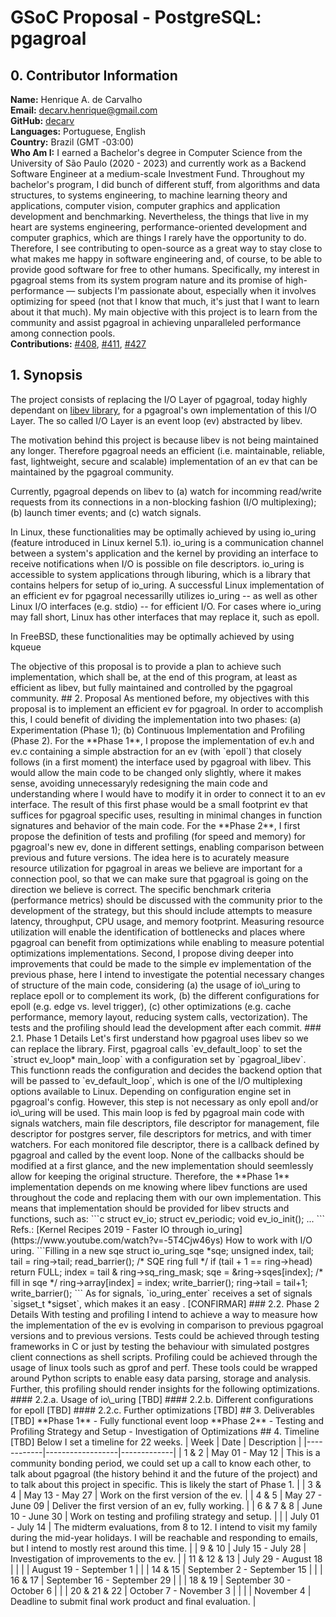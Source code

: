 # GSoC Proposal - PostgreSQL: pgagroal

## 0. Contributor Information

**Name:** Henrique A. de Carvalho<br>
**Email:** [decarv.henrique@gmail.com](mailto:decarv.henrique@gmail.com)<br>
**GitHub:** [decarv](https://github.com/decarv)<br>
**Languages:** Portuguese, English<br>
**Country:** Brazil (GMT -03:00)<br>
**Who Am I:** I earned a Bachelor's degree in Computer Science from the University of São Paulo (2020 - 2023) and currently work as a Backend Software Engineer at a medium-scale Investment Fund. Throughout my bachelor's program, I did bunch of different stuff, from algorithms and data structures, to systems engineering, to machine learning theory and applications, computer vision, computer graphics and application development and benchmarking. Nevertheless, the things that live in my heart are systems engineering, performance-oriented development and computer graphics, which are things I rarely have the opportunity to do. Therefore, I see contributing to open-source as a great way to stay close to what makes me happy in software engineering and, of course, to be able to provide good software for free to other humans. Specifically, my interest in pgagroal stems from its system program nature and its promise of high-performance — subjects I'm passionate about, especially when it involves optimizing for speed (not that I know that much, it's just that I want to learn about it that much). My main objective with this project is to learn from the community and assist pgagroal in achieving unparalleled performance among connection pools.<br>
**Contributions:** [#408](https://github.com/agroal/pgagroal/pull/408), [#411](https://github.com/agroal/pgagroal/pull/411), [#427](https://github.com/agroal/pgagroal/pull/427)<br>

## 1. Synopsis

The project consists of replacing the I/O Layer of pgagroal, today highly dependant on [libev library](TODO), for a pgagroal's own implementation of this I/O Layer. The so called I/O Layer is an event loop (ev) abstracted by libev. 

The motivation behind this project is because libev is not being maintained any longer. Therefore pgagroal needs an efficient (i.e. maintainable, reliable, fast, lightweight, secure and scalable) implementation of an ev that can be maintained by the pgagroal community.

Currently, pgagroal depends on libev to (a) watch for incomming read/write requests from its connections in a non-blocking fashion (I/O multiplexing); (b) launch timer events; and (c) watch signals.

In Linux, these functionalities may be optimally achieved by using io\_uring (feature introduced in Linux kernel 5.1). io\_uring is a communication channel between a system's application and the kernel by providing an interface to receive notifications when I/O is possible on file descriptors. io\_uring is accessible to system applications through liburing, which is a library that contains helpers for setup of io\_uring. A successful Linux implementation of an efficient ev for pgagroal necessarilly utilizes io\_uring -- as well as other Linux I/O interfaces (e.g. stdio) -- for efficient I/O. For cases where io\_uring may fall short, Linux has other interfaces that may replace it, such as epoll.

In FreeBSD, these functionalities may be optimally achieved by using kqueue


<!-- Details about IO uring should go in details

What is `io_uring`
- communication channel
- submission queue (sqe) / completion queue (cqe)
- no cross-trafic

It functions as an asynchronous I/O interface, by implementing two queues, submission queue (SQE) and a completion queue (CQE). 
- 
--!>



The objective of this proposal is to provide a plan to achieve such implementation, which shall be, at the end of this program, at least as efficient as libev, but fully maintained and controlled by the pgagroal community.

## 2. Proposal

As mentioned before, my objectives with this proposal is to implement an efficient ev for pgagroal. 

In order to accomplish this, I could benefit of dividing the implementation into two phases: (a) Experimentation (Phase 1); (b) Continuous Implementation and Profiling (Phase 2).

For the **Phase 1**, I propose the implementation of ev.h and ev.c containing a simple abstraction for an ev (with `epoll`) that closely follows (in a first moment) the interface used by pgagroal with libev. 

This would allow the main code to be changed only slightly, where it makes sense, avoiding unnecessaryly redesigning the main code and understanding where I would have to modify it in order to connect it to an ev interface. 

The result of this first phase would be a small footprint ev that suffices for pgagroal specific uses, resulting in minimal changes in function signatures and behavior of the main code. 

For the **Phase 2**, I first propose the definition of tests and profiling (for speed and memory) for pgagroal's new ev, done in different settings, enabling comparison between previous and future versions. 

The idea here is to acurately measure resource utilization for pgagroal in areas we believe are important for a connection pool, so that we can make sure that pgagroal is going on the direction we believe is correct. 

The specific benchmark criteria (performance metrics) should be discussed with the community prior to the development of the strategy, but this should include attempts to measure latency, throughput, CPU usage, and memory footprint.

Measuring resource utilization will enable the identification of bottlenecks and places where pgagroal can benefit from optimizations while enabling to measure potential optimizations implementations. 

Second, I propose diving deeper into improvements that could be made to the simple ev implementation of the previous phase, here I intend to investigate the potential necessary changes of structure of the main code, considering (a) the usage of io\_uring to replace epoll or to complement its work, (b) the different configurations for epoll (e.g. edge vs. level trigger), (c) other optimizations (e.g. cache performance, memory layout, reducing system calls, vectorization).

The tests and the profiling should lead the development after each commit.


### 2.1. Phase 1 Details

Let's first understand how pgagroal uses libev so we can replace the library.

First, pgagroal calls `ev_default_loop` to set the `struct ev_loop* main_loop` with a configuration set by `pgagroal_libev`. This functionn reads the configuration and decides the backend option that will be passed to `ev_default_loop`, which is one of the I/O multiplexing options available to Linux. Depending on configuration engine set in pgagroal's config. However, this step is not necessary as only epoll and/or io\_uring will be used.

This main loop is fed by pgagroal main code with signals watchers, main file descriptors, file descriptor for management, file descriptor for postgres server, file descriptors for metrics, and with timer watchers. 

For each monitored file descriptor, there is a callback defined by pgagroal and called by the event loop.

None of the callbacks should be modified at a first glance, and the new implementation should seemlessly allow for keeping the original structure.

Therefore, the **Phase 1** implementation depends on me knowing where libev functions are used throughout the code and replacing them with our own implementation.

This means that implementation should be provided for libev structs and functions, such as:

```c
struct ev_io;
struct ev_periodic;
void ev_io_init();
...
```

Refs.: [Kernel Recipes 2019 - Faster IO through io_uring](https://www.youtube.com/watch?v=-5T4Cjw46ys)

How to work with I/O uring.
```Filling in a new sqe

struct io_uring_sqe *sqe;
unsigned index, tail;

tail = ring->tail;
read_barrier();
/* SQE ring full */
if (tail + 1 == ring->head)
    return FULL;

index = tail & ring->sq_ring_mask;
sqe = &ring->sqes[index];
/* fill in sqe */

ring->array[index] = index;
write_barrier();

ring->tail = tail+1;
write_barrier();

```


As for signals, `io_uring_enter` receives a set of signals `sigset_t *sigset`, which makes it an easy . [CONFIRMAR]


### 2.2. Phase 2 Details

With testing and profiling I intend to achieve a way to measure how the implementation of the ev is evolving in comparison to previous pgagroal versions and to previous versions.

Tests could be achieved through testing frameworks in C or just by testing the behaviour with simulated postgres client connections as shell scripts.

Profiling could be achieved through the usage of linux tools such as gprof and perf. These tools could be wrapped around Python scripts to enable easy data parsing, storage and analysis.

Further, this profiling should render insights for the following optimizations.

#### 2.2.a. Usage of io\_uring [TBD]


#### 2.2.b. Different configurations for epoll [TBD]


#### 2.2.c. Further optimizations [TBD]


## 3. Deliverables [TBD]

**Phase 1**
- Fully functional event loop 

**Phase 2**
- Testing and Profiling Strategy and Setup
- Investigation of Optimizations


## 4. Timeline [TBD]

Below I set a timeline for 22 weeks.

| Week       | Date             | Description |
|------------|------------------|-------------|
| 1 & 2      | May 01 - May 12  | This is a community bonding period, we could set up a call to know each other, to talk about pgagroal (the history behind it and the future of the project) and to talk about this project in specific. This is likely the start of Phase 1. |
| 3 & 4      | May 13 - May 27  | Work on the first version of the ev. |
| 4 & 5      | May 27 - June 09 | Deliver the first version of an ev, fully working. |
| 6 & 7 & 8  | June 10 - June 30 | Work on testing and profiling strategy and setup. |
|            | July 01 - July 14 | The midterm evaluations, from 8 to 12. I intend to visit my family during the mid-year holidays. I will be reachable and responding to emails, but I intend to mostly rest around this time. |
| 9 & 10    | July 15 - July 28 | Investigation of improvements to the ev. |
| 11 & 12 & 13   | July 29 - August 18 | |
|            | August 19 - September 1   | |
| 14 & 15   | September 2 - September 15 | |
| 16 & 17    | September 16 - September 29 | |
| 18 & 19    | September 30 - October 6 | |
| 20 & 21 & 22   | October 7 - November 3 | |
|            | November 4 | Deadline to submit final work product and final evaluation. |

